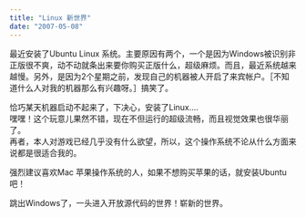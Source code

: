 ```yaml
---
title: "Linux 新世界"
date: "2007-05-08"
---
```


最近安装了Ubuntu Linux 系统。主要原因有两个，一个是因为Windows被识别非正版很不爽，动不动就条出来要你购买正版什么，超级麻烦。而且，最近系统越来越慢。另外，是因为2个星期之前，发现自己的机器被人开启了来宾帐户。［不知道什么人对我的机器那么有兴趣呀。］搞笑了。  
  
恰巧某天机器启动不起来了，下决心，安装了Linux....  
嘿嘿！这个玩意儿果然不错，现在不但运行的超级流畅，而且视觉效果也很华丽了。  
再者，本人对游戏已经几乎没有什么欲望，所以，这个操作系统不论从什么方面来说都是很适合我的。  
  
强烈建议喜欢Mac 苹果操作系统的人，如果不想购买苹果的话，就安装Ubuntu吧！  
  
跳出Windows了，一头进入开放源代码的世界！崭新的世界。
